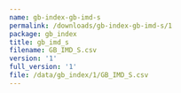 ```yaml
---
name: gb-index-gb-imd-s
permalink: /downloads/gb-index-gb-imd-s/1
package: gb_index
title: gb_imd_s
filename: GB_IMD_S.csv
version: '1'
full_version: '1'
file: /data/gb_index/1/GB_IMD_S.csv
---
```

